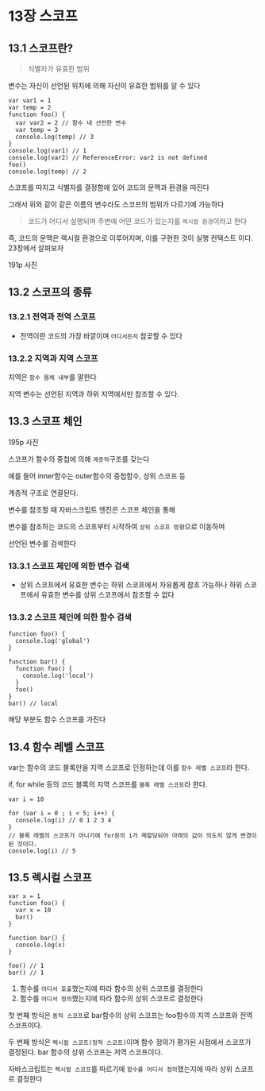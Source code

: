 # 13장 스코프

## 13.1 스코프란?

> 식별자가 유효한 범위

변수는 자신이 선언된 위치에 의해 자신이 유효한 범위를 알 수 있다

```
var var1 = 1
var temp = 2
function foo() {
  var var2 = 2 // 함수 내 선언한 변수
  var temp = 3
  console.log(temp) // 3
}
console.log(var1) // 1
console.log(var2) // ReferenceError: var2 is not defined
foo()
console.log(temp) // 2
```

스코프를 따지고 식별자를 결정함에 있어 코드의 문맥과 환경을 따진다

그래서 위와 같이 같은 이름의 변수라도 스코프의 범위가 다르기에 가능하다

> 코드가 어디서 실행되며 주변에 어떤 코드가 있는지를 `렉시컬 환경`이라고 한다

즉, 코드의 문맥은 렉시컬 환경으로 이루어지며, 이를 구현한 것이 실행 컨텍스트 이다. 23장에서 살펴보자

191p 사진

## 13.2 스코프의 종류

### 13.2.1 전역과 전역 스코프

- 전역이란 코드의 가장 바깥이며 `어디서든지` 참곶할 수 있다

### 13.2.2 지역과 지역 스코프

지역은 `함수 몸체 내부`를 말한다

지역 변수는 선언된 지역과 하위 지역에서만 참조할 수 있다.

## 13.3 스코프 체인

195p 사진

스코프가 함수의 중첩에 의해 `계층적`구조를 갖는다

예를 들어 inner함수는 outer함수의 중첩함수, 상위 스코프 등

계층적 구조로 연결된다.

변수를 참조할 때 자바스크립트 엔진은 스코프 체인을 통해

변수를 참조하는 코드의 스코프부터 시작하여 `상위 스코프 방향`으로 이동하며

선언된 변수를 검색한다

### 13.3.1 스코프 체인에 의한 변수 검색

- 상위 스코프에서 유효한 변수는 하위 스코프에서 자유롭게 참조 가능하나 하위 스코프에서 유효한 변수를 상위 스코프에서 참조할 수 없다

### 13.3.2 스코프 체인에 의한 함수 검색

```
function foo() {
  console.log('global')
}

function bar() {
  function foo() {
    console.log('local')
  }
  foo()
}
bar() // local
```

해당 부분도 함수 스코프를 가진다

## 13.4 함수 레벨 스코프

var는 함수의 코드 블록만을 지역 스코프로 인정하는데 이를 `함수 레벨 스코프`라 한다.

if, for while 등의 코드 블록의 지역 스코프를 `블록 레벨 스코프`라 한다.

```
var i = 10

for (var i = 0 ; i < 5; i++) {
  console.log(i) // 0 1 2 3 4
}
// 블록 레벨의 스코프가 아니기에 for문의 i가 재할당되어 아래의 값이 의도치 않게 변경이 된 것이다.
console.log(i) // 5
```

## 13.5 렉시컬 스코프

```
var x = 1
function foo() {
  var x = 10
  bar()
}

function bar() {
  console.log(x)
}

foo() // 1
bar() // 1
```

1. 함수를 `어디서 호출`했는지에 따라 함수의 상위 스코프를 결정한다
2. 함수를 `어디서 정의`했는지에 따라 함수의 상위 스코프르 결정한다

첫 번째 방식은 `동적 스코프`로 bar함수의 상위 스코프는 foo함수의 지역 스코프와 전역 스코프이다.

두 번째 방식은 `렉시컬 스코프(정적 스코프)`이며 함수 정의가 평가된 시점에서 스코프가 결정된다. bar 함수의 상위 스코프는 저역 스코프이다.

자바스크립트는 `렉시컬 스코프`를 따르기에 `함수를 어디서 정의`했는지에 따라 상위 스코프르 결정한다
